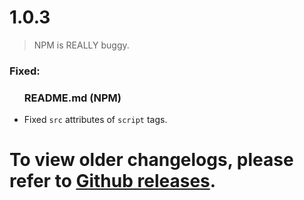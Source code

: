 <div id="changelog">
    <h1 id="changelog-title">1.0.3</h1>
    <blockquote id="changelog-note">
        <p id="changelog-note-text">NPM is REALLY buggy.</p>
    </blockquote>
    <h3 id="changelog-fixed">Fixed:</h3>
    <div id="changelog-fixed-body">
        <ul>
            <h3>README.md (NPM)</h3>
            <li>Fixed <code>src</code> attributes of <code>script</code> tags.</li>
        </ul>
    </div>
    <h1 id="changelog-old">To view older changelogs, please refer to <a id="changelog-old-link" href="https://github.com/AlexAnimateMp4/browser-color-scheme/releases">Github releases</a>.</h1>
</div>